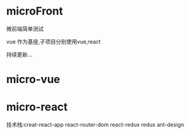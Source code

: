 # microFront
微前端简单测试

vue 作为基座,子项目分别使用vue,react

持续更新...

# micro-vue




# micro-react

技术栈:creat-react-app react-router-dom react-redux redux ant-design 
